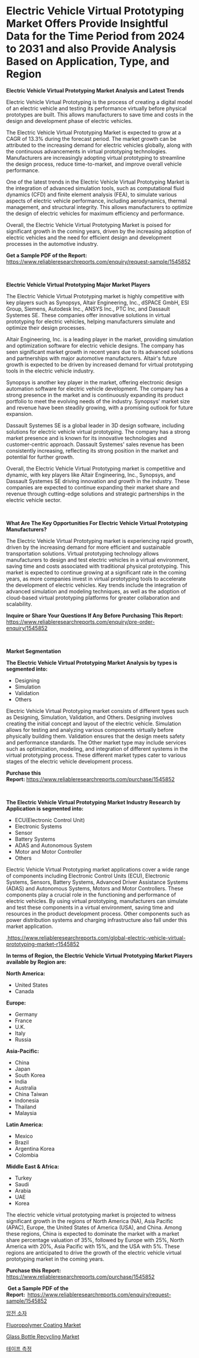 <p><h1>Electric Vehicle Virtual Prototyping Market Offers Provide Insightful Data for the Time Period from 2024 to 2031 and also Provide Analysis Based on Application, Type, and Region</h1></p><p><strong>Electric Vehicle Virtual Prototyping Market Analysis and Latest Trends</strong></p>
<p><p>Electric Vehicle Virtual Prototyping is the process of creating a digital model of an electric vehicle and testing its performance virtually before physical prototypes are built. This allows manufacturers to save time and costs in the design and development phase of electric vehicles.</p><p>The Electric Vehicle Virtual Prototyping Market is expected to grow at a CAGR of 13.3% during the forecast period. The market growth can be attributed to the increasing demand for electric vehicles globally, along with the continuous advancements in virtual prototyping technologies. Manufacturers are increasingly adopting virtual prototyping to streamline the design process, reduce time-to-market, and improve overall vehicle performance.</p><p>One of the latest trends in the Electric Vehicle Virtual Prototyping Market is the integration of advanced simulation tools, such as computational fluid dynamics (CFD) and finite element analysis (FEA), to simulate various aspects of electric vehicle performance, including aerodynamics, thermal management, and structural integrity. This allows manufacturers to optimize the design of electric vehicles for maximum efficiency and performance.</p><p>Overall, the Electric Vehicle Virtual Prototyping Market is poised for significant growth in the coming years, driven by the increasing adoption of electric vehicles and the need for efficient design and development processes in the automotive industry.</p></p>
<p><strong>Get a Sample PDF of the Report:&nbsp;</strong> <a href="https://www.reliableresearchreports.com/enquiry/request-sample/1545852">https://www.reliableresearchreports.com/enquiry/request-sample/1545852</a></p>
<p>&nbsp;</p>
<p><strong>Electric Vehicle Virtual Prototyping Major Market Players</strong></p>
<p><p>The Electric Vehicle Virtual Prototyping market is highly competitive with key players such as Synopsys, Altair Engineering, Inc., dSPACE GmbH, ESI Group, Siemens, Autodesk Inc., ANSYS Inc., PTC Inc, and Dassault Systemes SE. These companies offer innovative solutions in virtual prototyping for electric vehicles, helping manufacturers simulate and optimize their design processes.</p><p>Altair Engineering, Inc. is a leading player in the market, providing simulation and optimization software for electric vehicle designs. The company has seen significant market growth in recent years due to its advanced solutions and partnerships with major automotive manufacturers. Altair's future growth is expected to be driven by increased demand for virtual prototyping tools in the electric vehicle industry.</p><p>Synopsys is another key player in the market, offering electronic design automation software for electric vehicle development. The company has a strong presence in the market and is continuously expanding its product portfolio to meet the evolving needs of the industry. Synopsys' market size and revenue have been steadily growing, with a promising outlook for future expansion.</p><p>Dassault Systemes SE is a global leader in 3D design software, including solutions for electric vehicle virtual prototyping. The company has a strong market presence and is known for its innovative technologies and customer-centric approach. Dassault Systemes' sales revenue has been consistently increasing, reflecting its strong position in the market and potential for further growth.</p><p>Overall, the Electric Vehicle Virtual Prototyping market is competitive and dynamic, with key players like Altair Engineering, Inc., Synopsys, and Dassault Systemes SE driving innovation and growth in the industry. These companies are expected to continue expanding their market share and revenue through cutting-edge solutions and strategic partnerships in the electric vehicle sector.</p></p>
<p>&nbsp;</p>
<p><strong>What Are The Key Opportunities For Electric Vehicle Virtual Prototyping Manufacturers?</strong></p>
<p><p>The Electric Vehicle Virtual Prototyping market is experiencing rapid growth, driven by the increasing demand for more efficient and sustainable transportation solutions. Virtual prototyping technology allows manufacturers to design and test electric vehicles in a virtual environment, saving time and costs associated with traditional physical prototyping. This market is expected to continue growing at a significant rate in the coming years, as more companies invest in virtual prototyping tools to accelerate the development of electric vehicles. Key trends include the integration of advanced simulation and modeling techniques, as well as the adoption of cloud-based virtual prototyping platforms for greater collaboration and scalability.</p></p>
<p><strong>Inquire or Share Your Questions If Any Before Purchasing This Report:</strong> <a href="https://www.reliableresearchreports.com/enquiry/pre-order-enquiry/1545852">https://www.reliableresearchreports.com/enquiry/pre-order-enquiry/1545852</a></p>
<p>&nbsp;</p>
<p><strong>Market Segmentation</strong></p>
<p><strong>The Electric Vehicle Virtual Prototyping Market Analysis by types is segmented into:</strong></p>
<p><ul><li>Designing</li><li>Simulation</li><li>Validation</li><li>Others</li></ul></p>
<p><p>Electric Vehicle Virtual Prototyping market consists of different types such as Designing, Simulation, Validation, and Others. Designing involves creating the initial concept and layout of the electric vehicle. Simulation allows for testing and analyzing various components virtually before physically building them. Validation ensures that the design meets safety and performance standards. The Other market type may include services such as optimization, modeling, and integration of different systems in the virtual prototyping process. These different market types cater to various stages of the electric vehicle development process.</p></p>
<p><strong>Purchase this Report:&nbsp;</strong><a href="https://www.reliableresearchreports.com/purchase/1545852">https://www.reliableresearchreports.com/purchase/1545852</a></p>
<p>&nbsp;</p>
<p><strong>The Electric Vehicle Virtual Prototyping Market Industry Research by Application is segmented into:</strong></p>
<p><ul><li>ECU(Electronic Control Unit)</li><li>Electronic Systems</li><li>Sensor</li><li>Battery Systems</li><li>ADAS and Autonomous System</li><li>Motor and Motor Controller</li><li>Others</li></ul></p>
<p><p>Electric Vehicle Virtual Prototyping market applications cover a wide range of components including Electronic Control Units (ECU), Electronic Systems, Sensors, Battery Systems, Advanced Driver Assistance Systems (ADAS) and Autonomous Systems, Motors and Motor Controllers. These components play a crucial role in the functioning and performance of electric vehicles. By using virtual prototyping, manufacturers can simulate and test these components in a virtual environment, saving time and resources in the product development process. Other components such as power distribution systems and charging infrastructure also fall under this market application.</p></p>
<p><a href="https://www.reliableresearchreports.com/global-electric-vehicle-virtual-prototyping-market-r1545852">&nbsp;https://www.reliableresearchreports.com/global-electric-vehicle-virtual-prototyping-market-r1545852</a></p>
<p><strong>In terms of Region, the Electric Vehicle Virtual Prototyping Market Players available by Region are:</strong></p>
<p>
    <p> <strong> North America: </strong>
        <ul>
            <li>United States</li>
            <li>Canada</li>
        </ul>
        </p> 
    <p> <strong> Europe: </strong>
        <ul>
            <li>Germany</li>
            <li>France</li>
            <li>U.K.</li>
            <li>Italy</li>
            <li>Russia</li>
        </ul>
        </p> 
    <p> <strong> Asia-Pacific: </strong>
        <ul>
            <li>China</li>
            <li>Japan</li>
            <li>South Korea</li>
            <li>India</li>
            <li>Australia</li>
            <li>China Taiwan</li>
            <li>Indonesia</li>
            <li>Thailand</li>
            <li>Malaysia</li>
        </ul>
        </p> 
    <p> <strong> Latin America: </strong>
        <ul>
            <li>Mexico</li>
            <li>Brazil</li>
            <li>Argentina Korea</li>
            <li>Colombia</li>
        </ul>
        </p> 
    <p> <strong> Middle East & Africa: </strong>
        <ul>
            <li>Turkey</li>
            <li>Saudi</li>
            <li>Arabia</li>
            <li>UAE</li>
            <li>Korea</li>
        </ul>
    </p>
    </p>
<p><p>The electric vehicle virtual prototyping market is projected to witness significant growth in the regions of North America (NA), Asia Pacific (APAC), Europe, the United States of America (USA), and China. Among these regions, China is expected to dominate the market with a market share percentage valuation of 35%, followed by Europe with 25%, North America with 20%, Asia Pacific with 15%, and the USA with 5%. These regions are anticipated to drive the growth of the electric vehicle virtual prototyping market in the coming years.</p></p>
<p><strong>Purchase this Report: </strong><a href="https://www.reliableresearchreports.com/purchase/1545852">https://www.reliableresearchreports.com/purchase/1545852</a></p>
<p>&nbsp;<strong>Get a Sample PDF of the Report:&nbsp;&nbsp;</strong><a href="https://www.reliableresearchreports.com/enquiry/request-sample/1545852">https://www.reliableresearchreports.com/enquiry/request-sample/1545852</a></p>
<p><strong></strong></p>
<p><p><a href="https://github.com/anton65482023/Market-Research-Report-List-1/blob/main/339722264161.md">압전 소자</a></p><p><a href="https://www.linkedin.com/pulse/fluoropolymer-coating-market-centers-aspects-growth-share-opportunity-sychf">Fluoropolymer Coating Market</a></p><p><a href="https://www.linkedin.com/pulse/decoding-glass-bottle-recycling-market-metrics-share-trends-njndc?trackingId=niUCL9LL1fjCREUrnxJamw%3D%3D">Glass Bottle Recycling Market</a></p><p><a href="https://github.com/Hubertstyenger6685/Market-Research-Report-List-1/blob/main/721137764158.md">테이프 측정</a></p></p>